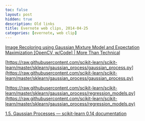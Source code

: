 ```yaml
---
toc: false
layout: post
hidden: true
description: Old links
title: Evernote web clips, 2014-04-25
categories: [evernote, web clip]
---
```


[Image Recoloring using Gaussian Mixture Model and Expectation Maximization [OpenCV, w/Code] | More Than Technical](http://www.morethantechnical.com/2010/06/24/image-recoloring-using-gaussian-mixture-model-and-expectation-maximization-opencv-wcode/)

[https://raw.githubusercontent.com/scikit-learn/scikit-learn/master/sklearn/gaussian_process/gaussian_process.py](https://raw.githubusercontent.com/scikit-learn/scikit-learn/master/sklearn/gaussian_process/gaussian_process.py)

[https://raw.githubusercontent.com/scikit-learn/scikit-learn/master/sklearn/gaussian_process/regression_models.py](https://raw.githubusercontent.com/scikit-learn/scikit-learn/master/sklearn/gaussian_process/regression_models.py)

[1.5. Gaussian Processes — scikit-learn 0.14 documentation](http://scikit-learn.org/stable/modules/gaussian_process.html)

